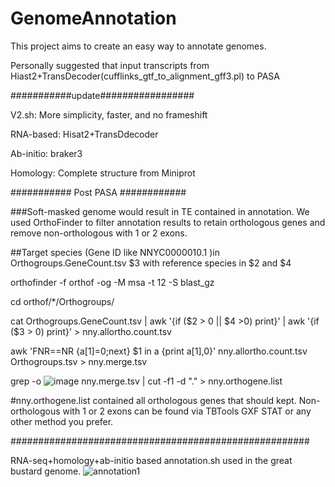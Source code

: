 # GenomeAnnotation


This project aims to create an easy way to annotate genomes.


Personally suggested that input transcripts from Hiast2+TransDecoder(cufflinks_gtf_to_alignment_gff3.pl) to PASA


###########update#################

V2.sh: More simplicity, faster, and no frameshift 

RNA-based: Hisat2+TransDdecoder

Ab-initio: braker3

Homology: Complete structure from Miniprot


########### Post PASA ############

###Soft-masked genome would result in TE contained in annotation. We used OrthoFinder to filter annotation results to retain orthologous genes and remove non-orthologous with 1 or 2 exons.


##Target species (Gene ID like NNYC0000010.1 )in Orthogroups.GeneCount.tsv $3 with reference species in $2 and $4

orthofinder -f orthof -og -M msa -t 12 -S blast_gz

cd orthof/*/Orthogroups/

cat Orthogroups.GeneCount.tsv | awk '{if ($2 > 0 || $4 >0) print}' | awk '{if ($3 > 0) print}' > nny.allortho.count.tsv

awk 'FNR==NR {a[$1]=$0;next} $1 in a {print a[$1],$0}'  nny.allortho.count.tsv Orthogroups.tsv > nny.merge.tsv

grep -o ![image](https://github.com/user-attachments/assets/2c3c5925-c08a-4e5f-ad6a-85f51b9cc063) nny.merge.tsv | cut -f1 -d "." > nny.orthogene.list

#nny.orthogene.list contained all orthologous genes that should kept. Non-orthologous with 1 or 2 exons can be found via TBTools GXF STAT or any other method you prefer.



######################################################

RNA-seq+homology+ab-initio based annotation.sh used in the great bustard genome.
![annotation1](https://user-images.githubusercontent.com/57522086/180604868-19489cc6-d8c4-4b64-a885-8e0fca3e33b9.png)





